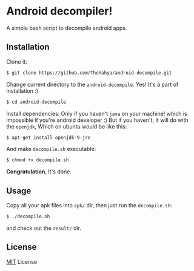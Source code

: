 # Android decompiler!
A simple bash script to decompile android apps.

## Installation
Clone it:
```bash
$ git clone https://github.com/TheYahya/android-decompile.git
```

Change current directory to the `android-decompile`. Yes! It's a part of installation :)
```bash
$ cd android-decompile
```

Install dependencies:
Only if you haven't `java` on your machine! which is impossible if you're android developer :)
But if you haven't, It will do with the `openjdk`, Which on ubuntu would be like this:
```bash
$ apt-get install openjdk-9-jre
```

And make `decompile.sh` executable:
```bash
$ chmod +x decompile.sh 
```
**Congratulation**, It's done.

## Usage
Copy all your apk files into `apk/` dir, then just run the `decompile.sh`:
```bash
$ ./decompile.sh
```
and check out the `result/` dir.

## License
[MIT](https://github.com/TheYahya/android-decompile/blob/master/LICENSE) License